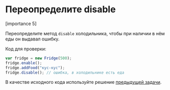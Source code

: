 # Переопределите disable

[importance 5]

Переопределите метод `disable` холодильника, чтобы при наличии в нём еды он выдавал ошибку.


Код для проверки:

```js
var fridge = new Fridge(500);
fridge.enable();
fridge.addFood("кус-кус");
fridge.disable(); // ошибка, в холодильнике есть еда
```

В качестве исходного кода используйте решение [предыдущей задачи](/task/add-methods-fridge).
